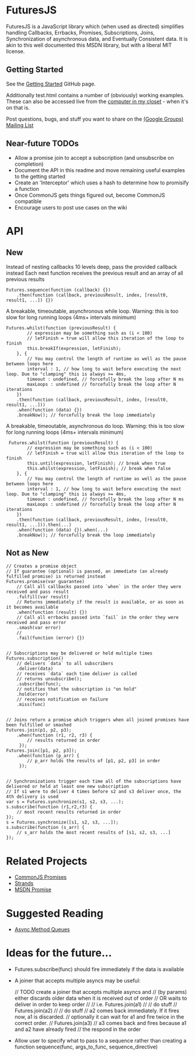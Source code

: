 FuturesJS
=========

FuturesJS is a JavaScript library which (when used as directed) simplifies handling Callbacks, Errbacks, Promises, Subscriptions, Joins, Synchronization of asynchronous data, and Eventually Consistent data. It is akin to this well documented this MSDN library, but with a liberal MIT license.

Getting Started
---------------

See the [Getting Started](http://coolaj86.github.com/futures/) GitHub page. 

Additionally test.html contains a number of (obviously) working examples. These can also be accessed live from the [computer in my closet](http://coolaj86.info/futuresjs/) - when it's on that is.

Post questions, bugs, and stuff you want to share on the [(Google Groups) Mailing List](http://groups.google.com/group/futures-javascript)

Near-future TODOs
----
  * Allow a promise join to accept a subscription (and unsubscribe on completion)
  * Document the API in this readme and move remaining useful examples to the getting started
  * Create an 'Interceptor' which uses a hash to determine how to promisify a function
  * Once CommonJS gets things figured out, become CommonJS compatible
  * Encourage users to post use cases on the wiki

API
=====

New
-----

  Instead of nesting callbacks 10 levels deep, pass the provided callback instead
  Each next function receives the previous result and an array of all previous results

    Futures.sequence(function (callback) {})
        .then(function (callback, previousResult, index, [result0, result1, ...]) {})


  A breakable, timeoutable, asynchronous while loop. 
  Warning: this is too slow for long running loops (4ms+ intervals minimum)

    Futures.whilst(function (previousResult) {
            // expression may be something such as (i < 100)
            // letFinish = true will allow this iteration of the loop to finish 
            this.breakIf(expression, letFinish);
        }, {
            // You may control the length of runtime as well as the pause between loops here
            interval : 1, // how long to wait before executing the next loop. Due to "clamping" this is always >= 4ms,
            timeout : undefined, // forcefully break the loop after N ms
            maxLoops : undefined // forcefully break the loop after N iterations
        })
        .then(function (callback, previousResult, index, [result0, result1, ...]))
        .when(function (data) {})
        .breakNow(); // forcefully break the loop immediately


  A breakable, timeoutable, asynchronous do loop. 
  Warning: this is too slow for long running loops (4ms+ intervals minimum)
 
     Futures.whilst(function (previousResult) {
            // expression may be something such as (i < 100)
            // letFinish = true will allow this iteration of the loop to finish 
            this.until(expression, letFinish); // break when true
            this.whilst(expression, letFinish); // break when false
        }, {
            // You may control the length of runtime as well as the pause between loops here
            interval : 1, // how long to wait before executing the next loop. Due to "clamping" this is always >= 4ms,
            timeout : undefined, // forcefully break the loop after N ms
            maxLoops : undefined // forcefully break the loop after N iterations
        })
        .then(function (callback, previousResult, index, [result0, result1, ...])).then(...)
        .when(function (data) {}).when(...)
        .breakNow(); // forcefully break the loop immediately
  
Not as New
----------

    // Creates a promise object
    // If guarantee (optional) is passed, an immediate (an already fulfilled promise) is returned instead
    Futures.promise(var guarantee)
        // Call all callbacks passed into `when` in the order they were received and pass result
        .fulfill(var result)
        // Returns immediately if the result is available, or as soon as it becomes available
        .when(function (result) {})
        // Call all errbacks passed into `fail` in the order they were received and pass error
        .smash(var error)
        //
        .fail(function (error) {})


    // Subscriptions may be delivered or held multiple times
    Futures.subscription()
        // delivers `data` to all subscribers
        .deliver(data) 
        // receives `data` each time deliver is called
        // returns unsubscribe(); 
        .subscribe(func);
        // notifies that the subscription is "on hold"
        .hold(error)
        // receives notification on failure
        .miss(func)


    // Joins return a promise which triggers when all joined promises have been fulfilled or smashed
    Futures.join(p1, p2, p3);
        .when(function (r1, r2, r3) {
            // results returned in order
         });
    Futures.join([p1, p2, p3]);
        .when(function (p_arr) {
            // p_arr holds the results of [p1, p2, p3] in order
         });


    // Synchronizations trigger each time all of the subscriptions have delivered or held at least one new subscription
    // If s1 were to deliver 4 times before s2 and s3 deliver once, the 4th delivery is used
    var s = Futures.synchronize(s1, s2, s3, ...);
    s.subscribe(function (r1,r2,r3) {
        // most recent results returned in order
    });
    s = Futures.synchronize([s1, s2, s3, ...]);
    s.subscribe(function (s_arr) {
        // s_arr holds the most recent results of [s1, s2, s3, ...]
    });

Related Projects
================
  * [CommonJS Promises](http://wiki.commonjs.org/wiki/Promises)
  * [Strands](http://ajaxian.com/archives/javascript-strands-adding-futures-to-javascript)
  * [MSDN Promise](http://blogs.msdn.com/b/rbuckton/archive/2010/01/29/promises-and-futures-in-javascript.aspx)

Suggested Reading
=================
  * [Async Method Queues](http://www.dustindiaz.com/async-method-queues/)

Ideas for the future...
=======================
  * Futures.subscribe(func) should fire immediately if the data is available
  * A joiner that accepts multiple asyncs may be useful:

      // TODO create a joiner that accepts multiple asyncs and
      // (by params) either discards older data when it is received out of order
      // OR waits to deliver in order to keep order
      //
      // i.e. Futures.join(a1)
      //      // do stuff
      //      Futures.join(a2)
      //      // do stuff
      //      a2 comes back immediately. If it fires now, a1 is discarded.
      //      optionally it can wait for a1 and fire twice in the correct order.
      //      Futures.join(a3)
      //      a3 comes back and fires because a1 and a2 have already fired
      // the respond in the order 

  * Allow user to specify what to pass to a sequence rather than creating a function sequence(func, args_to_func, sequence_directive)